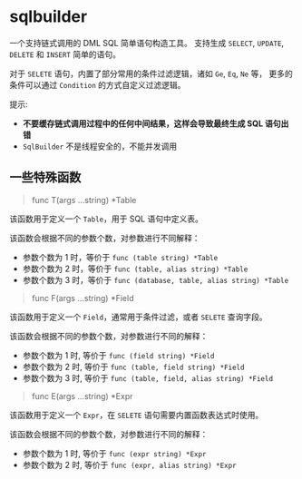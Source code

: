 # sqlbuilder

一个支持链式调用的 DML SQL 简单语句构造工具。
支持生成 `SELECT`, `UPDATE`, `DELETE` 和 `INSERT` 简单的语句。

对于 `SELETE` 语句，内置了部分常用的条件过滤逻辑，诸如 `Ge`, `Eq`, `Ne` 等，
更多的条件可以通过 `Condition` 的方式自定义过滤逻辑。

提示:
+ **不要缓存链式调用过程中的任何中间结果，这样会导致最终生成 SQL 语句出错**
+ `SqlBuilder` 不是线程安全的，不能并发调用

## 一些特殊函数

> func T(args ...string) *Table

该函数用于定义一个 `Table`，用于 SQL 语句中定义表。

该函数会根据不同的参数个数，对参数进行不同解释：
+ 参数个数为 1 时，等价于 `func (table string) *Table`
+ 参数个数为 2 时，等价于 `func (table, alias string) *Table`
+ 参数个数为 3 时，等价于 `func (database, table, alias string) *Table`

> func F(args ...string) *Field

该函数用于定义一个 `Field`，通常用于条件过滤，或者 `SELETE` 查询字段。

该函数会根据不同的参数个数，对参数进行不同的解释：
+ 参数个数为 1 时, 等价于 `func (field string) *Field`
+ 参数个数为 2 时, 等价于 `func (table, field string) *Field`
+ 参数个数为 3 时, 等价于 `func (table, field, alias string) *Field`

> func E(args ...string) *Expr

该函数用于定义一个 `Expr`，在 `SELETE` 语句需要内置函数表达式时使用。

该函数会根据不同的参数个数，对参数进行不同的解释：
+ 参数个数为 1 时, 等价于 `func (expr string) *Expr`
+ 参数个数为 2 时, 等价于 `func (expr, alias string) *Expr`

